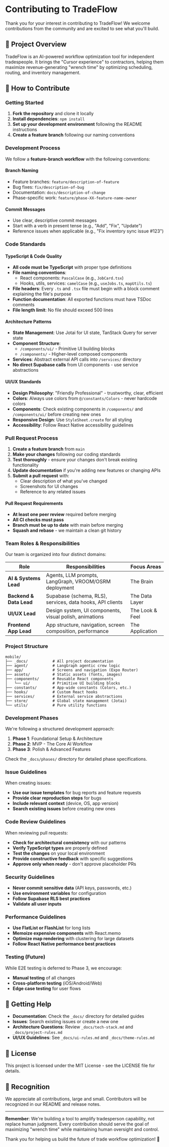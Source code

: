 # Contributing to TradeFlow

Thank you for your interest in contributing to TradeFlow! We welcome contributions from the community and are excited to see what you'll build.

## 🎯 Project Overview

TradeFlow is an AI-powered workflow optimization tool for independent tradespeople. It brings the "Cursor experience" to contractors, helping them maximize revenue-generating "wrench time" by optimizing scheduling, routing, and inventory management.

## 🤝 How to Contribute

### Getting Started

1. **Fork the repository** and clone it locally
2. **Install dependencies**: `npm install`
3. **Set up your development environment** following the README instructions
4. **Create a feature branch** following our naming conventions

### Development Process

We follow a **feature-branch workflow** with the following conventions:

#### Branch Naming
- Feature branches: `feature/description-of-feature`
- Bug fixes: `fix/description-of-bug`
- Documentation: `docs/description-of-change`
- Phase-specific work: `feature/phase-XX-feature-name-owner`

#### Commit Messages
- Use clear, descriptive commit messages
- Start with a verb in present tense (e.g., "Add", "Fix", "Update")
- Reference issues when applicable (e.g., "Fix inventory sync issue #123")

### Code Standards

#### TypeScript & Code Quality
- **All code must be TypeScript** with proper type definitions
- **File naming conventions**:
  - React components: `PascalCase` (e.g., `JobCard.tsx`)
  - Hooks, utils, services: `camelCase` (e.g., `useJobs.ts`, `mapUtils.ts`)
- **File headers**: Every `.ts` and `.tsx` file must begin with a block comment explaining the file's purpose
- **Function documentation**: All exported functions must have TSDoc comments
- **File length limit**: No file should exceed 500 lines

#### Architecture Patterns
- **State Management**: Use Jotai for UI state, TanStack Query for server state
- **Component Structure**: 
  - `/components/ui/` - Primitive UI building blocks
  - `/components/` - Higher-level composed components
- **Services**: Abstract external API calls into `/services/` directory
- **No direct Supabase calls** from UI components - use service abstractions

#### UI/UX Standards
- **Design Philosophy**: "Friendly Professional" - trustworthy, clear, efficient
- **Colors**: Always use colors from `@/constants/Colors` - never hardcode colors
- **Components**: Check existing components in `/components/` and `/components/ui/` before creating new ones
- **Responsive Design**: Use `StyleSheet.create` for all styling
- **Accessibility**: Follow React Native accessibility guidelines

### Pull Request Process

1. **Create a feature branch** from `main`
2. **Make your changes** following our coding standards
3. **Test thoroughly** - ensure your changes don't break existing functionality
4. **Update documentation** if you're adding new features or changing APIs
5. **Submit a pull request** with:
   - Clear description of what you've changed
   - Screenshots for UI changes
   - Reference to any related issues

#### Pull Request Requirements
- **At least one peer review** required before merging
- **All CI checks must pass**
- **Branch must be up to date** with main before merging
- **Squash and rebase** - we maintain a clean git history

### Team Roles & Responsibilities

Our team is organized into four distinct domains:

| Role | Responsibilities | Focus Areas |
|------|------------------|-------------|
| **AI & Systems Lead** | Agents, LLM prompts, LangGraph, VROOM/OSRM deployment | The Brain |
| **Backend & Data Lead** | Supabase (schema, RLS), services, data hooks, API clients | The Data Layer |
| **UI/UX Lead** | Design system, UI components, visual polish, animations | The Look & Feel |
| **Frontend App Lead** | App structure, navigation, screen composition, performance | The Application |

### Project Structure

```
mobile/
├── _docs/           # All project documentation
├── agent/           # LangGraph agentic crew logic
├── app/             # Screens and navigation (Expo Router)
├── assets/          # Static assets (fonts, images)
├── components/      # Reusable React components
│   └── ui/          # Primitive UI building blocks
├── constants/       # App-wide constants (Colors, etc.)
├── hooks/           # Custom React hooks
├── services/        # External service abstractions
├── store/           # Global state management (Jotai)
└── utils/           # Pure utility functions
```

### Development Phases

We're following a structured development approach:

1. **Phase 1**: Foundational Setup & Architecture
2. **Phase 2**: MVP - The Core AI Workflow
3. **Phase 3**: Polish & Advanced Features

Check the `_docs/phases/` directory for detailed phase specifications.

### Issue Guidelines

When creating issues:
- **Use our issue templates** for bug reports and feature requests
- **Provide clear reproduction steps** for bugs
- **Include relevant context** (device, OS, app version)
- **Search existing issues** before creating new ones

### Code Review Guidelines

When reviewing pull requests:
- **Check for architectural consistency** with our patterns
- **Verify TypeScript types** are properly defined
- **Test the changes** on your local environment
- **Provide constructive feedback** with specific suggestions
- **Approve only when ready** - don't approve placeholder PRs

### Security Guidelines

- **Never commit sensitive data** (API keys, passwords, etc.)
- **Use environment variables** for configuration
- **Follow Supabase RLS best practices**
- **Validate all user inputs**

### Performance Guidelines

- **Use FlatList or FlashList** for long lists
- **Memoize expensive components** with React.memo
- **Optimize map rendering** with clustering for large datasets
- **Follow React Native performance best practices**

### Testing (Future)

While E2E testing is deferred to Phase 3, we encourage:
- **Manual testing** of all changes
- **Cross-platform testing** (iOS/Android/Web)
- **Edge case testing** for user flows

## 🚀 Getting Help

- **Documentation**: Check the `_docs/` directory for detailed guides
- **Issues**: Search existing issues or create a new one
- **Architecture Questions**: Review `_docs/tech-stack.md` and `_docs/project-rules.md`
- **UI/UX Guidelines**: See `_docs/ui-rules.md` and `_docs/theme-rules.md`

## 📜 License

This project is licensed under the MIT License - see the LICENSE file for details.

## 🙏 Recognition

We appreciate all contributions, large and small. Contributors will be recognized in our README and release notes.

---

**Remember**: We're building a tool to amplify tradesperson capability, not replace human judgment. Every contribution should serve the goal of maximizing "wrench time" while maintaining human oversight and control.

Thank you for helping us build the future of trade workflow optimization! 🚀 